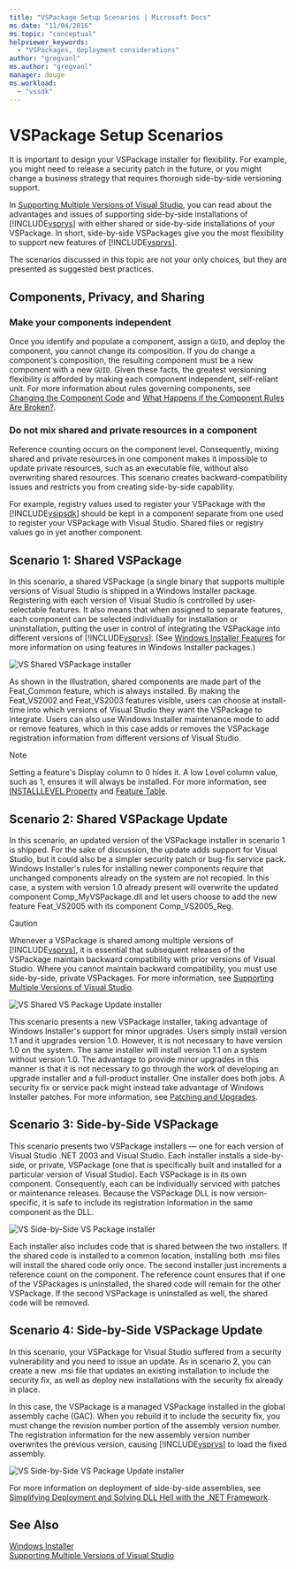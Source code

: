 ```yaml
---
title: "VSPackage Setup Scenarios | Microsoft Docs"
ms.date: "11/04/2016"
ms.topic: "conceptual"
helpviewer_keywords: 
  - "VSPackages, deployment considerations"
author: "gregvanl"
ms.author: "gregvanl"
manager: douge
ms.workload: 
  - "vssdk"
---
```

# VSPackage Setup Scenarios

It is important to design your VSPackage installer for flexibility. For example, you might need to release a security patch in the future, or you might change a business strategy that requires thorough side-by-side versioning support.

In [Supporting Multiple Versions of Visual Studio](../../extensibility/supporting-multiple-versions-of-visual-studio.md), you can read about the advantages and issues of supporting side-by-side installations of [!INCLUDE[vsprvs](../../code-quality/includes/vsprvs_md.md)] with either shared or side-by-side installations of your VSPackage. In short, side-by-side VSPackages give you the most flexibility to support new features of [!INCLUDE[vsprvs](../../code-quality/includes/vsprvs_md.md)].

The scenarios discussed in this topic are not your only choices, but they are presented as suggested best practices.

## Components, Privacy, and Sharing

### Make your components independent

Once you identify and populate a component, assign a `GUID`, and deploy the component, you cannot change its composition. If you do change a component's composition, the resulting component must be a new component with a new `GUID`. Given these facts, the greatest versioning flexibility is afforded by making each component independent, self-reliant unit. For more information about rules governing components, see [Changing the Component Code](/windows/desktop/Msi/changing-the-component-code) and [What Happens if the Component Rules Are Broken?](/windows/desktop/Msi/what-happens-if-the-component-rules-are-broken).

### Do not mix shared and private resources in a component

Reference counting occurs on the component level. Consequently, mixing shared and private resources in one component makes it impossible to update private resources, such as an executable file, without also overwriting shared resources. This scenario creates backward-compatibility issues and restricts you from creating side-by-side capability.

For example, registry values used to register your VSPackage with the [!INCLUDE[vsipsdk](../../extensibility/includes/vsipsdk_md.md)] should be kept in a component separate from one used to register your VSPackage with Visual Studio. Shared files or registry values go in yet another component.

## Scenario 1: Shared VSPackage

In this scenario, a shared VSPackage (a single binary that supports multiple versions of Visual Studio is shipped in a Windows Installer package. Registering with each version of Visual Studio is controlled by user-selectable features. It also means that when assigned to separate features, each component can be selected individually for installation or uninstallation, putting the user in control of integrating the VSPackage into different versions of [!INCLUDE[vsprvs](../../code-quality/includes/vsprvs_md.md)]. (See [Windows Installer Features](/windows/desktop/Msi/windows-installer-features) for more information on using features in Windows Installer packages.)

![VS Shared VSPackage installer](../../extensibility/internals/media/vs_sharedpackage.gif "VS_SharedPackage")

As shown in the illustration, shared components are made part of the Feat_Common feature, which is always installed. By making the Feat_VS2002 and Feat_VS2003 features visible, users can choose at install-time into which versions of Visual Studio they want the VSPackage to integrate. Users can also use Windows Installer maintenance mode to add or remove features, which in this case adds or removes the VSPackage registration information from different versions of Visual Studio.

> [!NOTE]
> Setting a feature's Display column to 0 hides it. A low Level column value, such as 1, ensures it will always be installed. For more information, see [INSTALLLEVEL Property](/windows/desktop/Msi/installlevel) and [Feature Table](/windows/desktop/Msi/feature-table).

## Scenario 2: Shared VSPackage Update

In this scenario, an updated version of the VSPackage installer in scenario 1 is shipped. For the sake of discussion, the update adds support for Visual Studio, but it could also be a simpler security patch or bug-fix service pack. Windows Installer's rules for installing newer components require that unchanged components already on the system are not recopied. In this case, a system with version 1.0 already present will overwrite the updated component Comp_MyVSPackage.dll and let users choose to add the new feature Feat_VS2005 with its component Comp_VS2005_Reg.

> [!CAUTION]
> Whenever a VSPackage is shared among multiple versions of [!INCLUDE[vsprvs](../../code-quality/includes/vsprvs_md.md)], it is essential that subsequent releases of the VSPackage maintain backward compatibility with prior versions of Visual Studio. Where you cannot maintain backward compatibility, you must use side-by-side, private VSPackages. For more information, see [Supporting Multiple Versions of Visual Studio](../../extensibility/supporting-multiple-versions-of-visual-studio.md).

![VS Shared VS Package Update installer](../../extensibility/internals/media/vs_sharedpackageupdate.gif "VS_SharedPackageUpdate")

This scenario presents a new VSPackage installer, taking advantage of Windows Installer's support for minor upgrades. Users simply install version 1.1 and it upgrades version 1.0. However, it is not necessary to have version 1.0 on the system. The same installer will install version 1.1 on a system without version 1.0. The advantage to provide minor upgrades in this manner is that it is not necessary to go through the work of developing an upgrade installer and a full-product installer. One installer does both jobs. A security fix or service pack might instead take advantage of Windows Installer patches. For more information, see [Patching and Upgrades](/windows/desktop/Msi/patching-and-upgrades).

## Scenario 3: Side-by-Side VSPackage

This scenario presents two VSPackage installers — one for each version of Visual Studio .NET 2003 and Visual Studio. Each installer installs a side-by-side, or private, VSPackage (one that is specifically built and installed for a particular version of Visual Studio). Each VSPackage is in its own component. Consequently, each can be individually serviced with patches or maintenance releases. Because the VSPackage DLL is now version-specific, it is safe to include its registration information in the same component as the DLL.

![VS Side-by-Side VS Package installer](../../extensibility/internals/media/vs_sbys_package.gif "VS_SbyS_Package")

Each installer also includes code that is shared between the two installers. If the shared code is installed to a common location, installing both .msi files will install the shared code only once. The second installer just increments a reference count on the component. The reference count ensures that if one of the VSPackages is uninstalled, the shared code will remain for the other VSPackage. If the second VSPackage is uninstalled as well, the shared code will be removed.

## Scenario 4: Side-by-Side VSPackage Update

In this scenario, your VSPackage for Visual Studio suffered from a security vulnerability and you need to issue an update. As in scenario 2, you can create a new .msi file that updates an existing installation to include the security fix, as well as deploy new installations with the security fix already in place.

In this case, the VSPackage is a managed VSPackage installed in the global assembly cache (GAC). When you rebuild it to include the security fix, you must change the revision number portion of the assembly version number. The registration information for the new assembly version number overwrites the previous version, causing [!INCLUDE[vsprvs](../../code-quality/includes/vsprvs_md.md)] to load the fixed assembly.

![VS Side-by-Side VS Package Update installer](../../extensibility/internals/media/vs_sbys_packageupdate.gif "VS_SbyS_PackageUpdate")

For more information on deployment of side-by-side assemblies, see [Simplifying Deployment and Solving DLL Hell with the .NET Framework](https://msdn.microsoft.com/library/ms973843.aspx).

## See Also

[Windows Installer](/windows/desktop/Msi/windows-installer-portal)  
[Supporting Multiple Versions of Visual Studio](../../extensibility/supporting-multiple-versions-of-visual-studio.md)